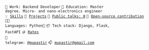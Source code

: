 <code>🧮 Work: Backend Developer</code>
<code>👷 Education: Master degree. Micro- and nano-electronics engineer</code><br>
<code>💡 [Skills](SKILLS.md)</code>
<code>🧻 [Projects](PROJECTS.md)</code>
<code>📢 [Public talks: 0](TALKS.md)</code>
<code>👀 [Open-source contribution](CONTRIBUTION.md)</code><br>
<code>🧑‍💻 Languages: Python🐍</code>
<code>📦 Tech stack: Django, Flask, FastAPI</code>
<code>🪙 [Rates](RATES.md)</code><br>
<code>💬 telegram: [@mupastir](https://telegram.me/mupastir)</code>
<code>📫 [mupastir@gmail.com](mailto:mupastir@gmail.com)</code>
